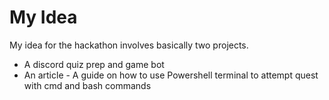 # My Idea
My idea for the hackathon involves basically two projects.
- A discord quiz prep and game bot
-  An article - A guide on how to use Powershell terminal to attempt quest with cmd and bash commands
